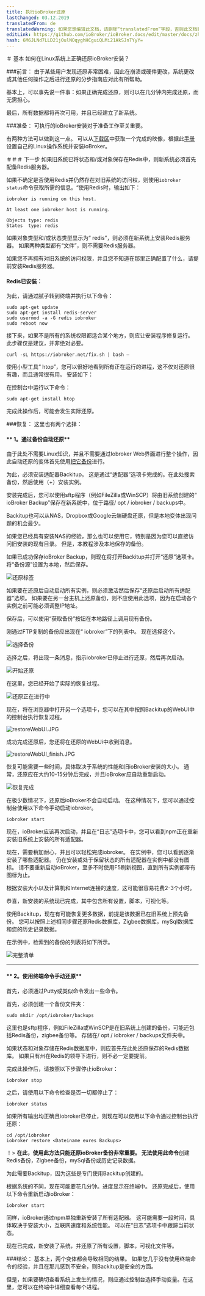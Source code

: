 ```yaml
---
title: 执行ioBroker还原
lastChanged: 03.12.2019
translatedFrom: de
translatedWarning: 如果您想编辑此文档，请删除“translatedFrom”字段，否则此文档将再次自动翻译
editLink: https://github.com/ioBroker/ioBroker.docs/edit/master/docs/zh-cn/tutorial/restore.md
hash: 6M6JLNd7LLD21j0ulNOqyghHCguiQLMi21AkSJnTYyY=
---
```

＃ 基本
如何在Linux系统上正确还原ioBroker安装？

###前言：
由于某些用户发现还原非常困难，因此在崩溃或硬件更改，系统更改或其他任何操作之后进行还原的分步指南应对此有所帮助。

基本上，可以事先说一件事：如果正确完成还原，则可以在几分钟内完成还原，而无需担心。

最后，所有数据都将再次可用，并且已经建立了新系统。

###准备：
可执行的ioBroker安装对于准备工作至关重要。

有两种方法可以做到这一点。
可以从[下载区](https://www.iobroker.net/#de/download)中获取一个完成的映像，根据此[手册](https://www.iobroker.net/#de/documentation/install/linux.md)设置自己的Linux操作系统并安装ioBroker。

＃＃＃ 下一步
如果旧系统已将状态和/或对象保存在Redis中，则新系统必须首先配备Redis服务器。

如果不确定是否使用Redis并仍然存在对旧系统的访问权，则使用`iobroker status`命令获取所需的信息。“使用Redis时，输出如下：

```
iobroker is running on this host.

At least one iobroker host is running.

Objects type: redis
States  type: redis
```

如果对象类型和/或状态类型显示为“ redis”，则必须在新系统上安装Redis服务器。
如果两种类型都有“文件”，则不需要Redis服务器。

如果您不再拥有对旧系统的访问权限，并且您不知道在那里正确配置了什么，请提前安装Redis服务器。

#### Redis已安装：
为此，请通过腻子转到终端并执行以下命令：

```
sudo apt-get update
sudo apt-get install redis-server
sudo usermod -a -G redis iobroker
sudo reboot now
```

接下来，如果不是所有的系统权限都适合某个地方，则应让安装程序修复运行。
此步骤仅是建议，并非绝对必要。

```
curl -sL https://iobroker.net/fix.sh | bash –
```

使用小型工具“ htop”，您可以很好地看到所有正在运行的进程，这不仅对还原很有趣，而且通常很有用。
安装如下：

在控制台中运行以下命令：

```
sudo apt-get install htop
```

完成此操作后，可能会发生实际还原。

###恢复：
这里也有两个选择：

#### ** 1。通过备份自动还原**
由于此处不需要Linux知识，并且不需要通过Iobroker Web界面进行整个操作，因此自动还原的变体首先使用[把它备份](https://github.com/simatec/ioBroker.backitup/blob/master/README.md)进行。

为此，必须安装适配器Backitup。
这是通过“适配器”选项卡完成的。在此处搜索备份，然后使用（+）安装实例。

安装完成后，您可以使用sftp程序（例如FileZilla或WinSCP）将由旧系统创建的“ ioBroker Backup”保存在新系统中，位于路径/ opt / iobroker / backups中。

Backitup也可以从NAS，Dropbox或Google云端硬盘还原，但是本地变体出现问题的机会最少。

如果您已经具有安装NAS的经验，那么也可以使用它，特别是因为您可以直接访问旧安装的现有目录。
但是，本教程涉及本地保存的备份。

如果已成功保存ioBroker Backup，则现在将打开Backitup并打开“还原”选项卡。
将“备份源”设置为本地，然后保存。

![还原标签](../../de/tutorial/media/restore/1575301096581-restoretab.jpg)

如果要在还原后自动启动所有实例，则必须激活然后保存“还原后启动所有适配器”选项。
如果要在另一台主机上还原备份，则不应使用此选项，因为在启动各个实例之前可能必须调整IP地址。

保存后，可以使用“获取备份”按钮在本地路径上调用现有备份。

刚通过FTP复制的备份应出现在“ iobroker”下的列表中。
现在选择这个。

![选择备份](../../de/tutorial/media/restore/1575301146928-restoreliste.jpg)

选择之后，将出现一条消息，指示iobroker已停止进行还原，然后再次启动。

![开始还原](../../de/tutorial/media/restore/1575301175231-restorestart.jpg)

在这里，您已经开始了实际的恢复过程。

![还原正在进行中](../../de/tutorial/media/restore/1575301208033-restore.jpg)

现在，将在浏览器中打开另一个选项卡，您可以在其中按照Backitup的WebUI中的控制台执行恢复过程。

![restoreWebUI.JPG](../../de/tutorial/media/restore/restoreWebUI.JPG)

成功完成还原后，您还将在还原的WebUi中收到消息。

![restoreWebUI_finish.JPG](../../de/tutorial/media/restore/restoreWebUI_finish.JPG)

恢复可能需要一些时间，具体取决于系统的性能和旧ioBroker安装的大小。
通常，还原应在大约10-15分钟后完成，并且ioBroker应自动重新启动。

![恢复完成](../../de/tutorial/media/restore/1575301228008-restorefinish.jpg)

在极少数情况下，还原后ioBroker不会自动启动。
在这种情况下，您可以通过控制台使用以下命令手动启动iobroker。

```
iobroker start
```

现在，ioBroker应该再次启动，并且在“日志”选项卡中，您可以看到npm正在重新安装旧系统上安装的所有适配器。

现在，需要稍加耐心，并且可以轻松完成iobroker。
在实例中，您可以看到逐渐安装了哪些适配器。
仍在安装或处于保留状态的所有适配器在实例中都没有图标。
请不要重新启动ioBroker，至多不时使用F5刷新视图，直到所有实例都带有图标为止。

根据安装大小以及计算机和Internet连接的速度，这可能很容易花费2-3个小时。

恭喜，新安装的系统现已完成，其中包含所有设置，脚本，可视化等。

使用Backitup，现在有可能恢复更多数据，前提是该数据已在旧系统上预先备份。
您可以按照上述相同步骤还原Redis数据库，Zigbee数据库，mySql数据库和您的历史记录数据。

在示例中，检索到的备份的列表将如下所示。

![完整清单](../../de/tutorial/media/restore/1575362131512-fullliste.jpg)

*****************************************************************************************************************************************

#### ** 2。使用终端命令手动还原**
首先，必须通过Putty或类似命令发出一些命令。

首先，必须创建一个备份文件夹：

```
sudo mkdir /opt/iobroker/backups
```

这里也是sftp程序，例如FileZilla或WinSCP是在旧系统上创建的备份，可能还包括Redis备份，zigbee备份等。
存储在/ opt / iobroker / backups文件夹中。

如果状态和对象存储在Redis数据库中，则应首先在此处还原保存的Redis数据库。
如果只有州在Redis的领导下进行，则不必一定要提前。

完成此操作后，请按照以下步骤停止ioBroker：

```
iobroker stop
```

之后，请使用以下命令检查是否一切都停止了：

```
iobroker status
```

如果所有输出均正确且iobroker已停止，则现在可以使用以下命令通过控制台执行还原：

```
cd /opt/iobroker
iobroker restore <Dateiname eures Backups>
```

！> **在此，使用此方法只能还原ioBroker备份非常重要。
无法使用此命令**创建Redis备份，Zigbee备份，mySql备份或历史记录数据。

为此需要Backitup，因为这些是专门使用Backitup创建的。

根据系统的不同，现在可能要花几分钟。进度显示在终端中。
还原完成后，使用以下命令重新启动ioBroker：

```
iobroker start
```

同样，ioBroker通过npm单独重新安装了所有适配器。
这可能需要一段时间，具体取决于安装大小，互联网速度和系统性能。
可以在“日志”选项卡中跟踪当前状态。

现在已完成，新安装了系统，并还原了所有设置，脚本，可视化文件等。

###结论：
基本上，两个变体都会导致相同的结果。
如果您几乎没有使用终端命令的经验，并且在那儿感到不安全，则Backitup是安全的方面。

但是，如果要确切查看系统上发生的情况，则应通过控制台选择手动变量。在这里，您可以在终端中详细查看每个进程。